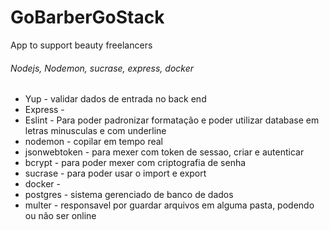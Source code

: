 # GoBarberGoStack
App to support beauty freelancers

###### Nodejs, Nodemon, sucrase, express, docker


- Yup - validar dados de entrada no back end
- Express - 
- Eslint - Para poder padronizar formatação e poder utilizar database em letras minusculas e com underline
- nodemon - copilar em tempo real
- jsonwebtoken - para mexer com token de sessao, criar e autenticar
- bcrypt - para poder mexer com criptografia de senha
- sucrase - para poder usar o import e export
- docker - 
- postgres - sistema gerenciado de banco de dados
- multer - responsavel por guardar arquivos em alguma pasta, podendo ou não ser online
